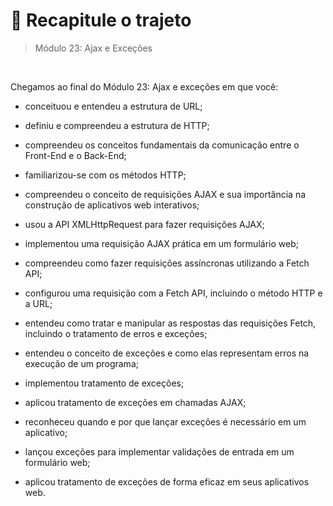 # 📌 Recapitule o trajeto
> Módulo 23: Ajax e Exceções

<br>

Chegamos ao final do Módulo 23: Ajax e exceções em que você:

- conceituou e entendeu a estrutura de URL;

- definiu e compreendeu a estrutura de HTTP;

- compreendeu os conceitos fundamentais da comunicação entre o Front-End e o Back-End;

- familiarizou-se com os métodos HTTP;

- compreendeu o conceito de requisições AJAX e sua importância na construção de aplicativos web interativos;

- usou a API XMLHttpRequest para fazer requisições AJAX;

- implementou uma requisição AJAX prática em um formulário web;

- compreendeu como fazer requisições assíncronas utilizando a Fetch API;

- configurou uma requisição com a Fetch API, incluindo o método HTTP e a URL;

- entendeu como tratar e manipular as respostas das requisições Fetch, incluindo o tratamento de erros e exceções;

- entendeu o conceito de exceções e como elas representam erros na execução de um programa;

- implementou tratamento de exceções;

- aplicou tratamento de exceções em chamadas AJAX;

- reconheceu quando e por que lançar exceções é necessário em um aplicativo;

- lançou exceções para implementar validações de entrada em um formulário web;

- aplicou tratamento de exceções de forma eficaz em seus aplicativos web.